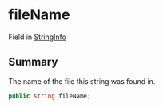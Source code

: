 # fileName

Field in [StringInfo](/api/csharp/yarn.compiler.stringinfo.md)

## Summary


The name of the file this string was found in.


```csharp
public string fileName;
```

